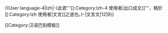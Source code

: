 {{User language-4|lzh|-{此君'''[[:Category:lzh-4 使用者|出口成文]]'''，精於[[:Category:lzh 使用者|文言]]之道也。}-|文言文|12|9}}<noinclude>

[[Category:汉语巴别模板]]
</noinclude>